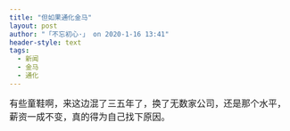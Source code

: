 ```yaml
---
title: "但如果通化金马"
layout: post
author: "「不忘初心·」 on 2020-1-16 13:41"
header-style: text
tags:
  - 新闻
  - 金马
  - 通化
---
```


<head></head>
<body>
 <font face="微软雅黑"><font style="font-size:16px">有些童鞋啊，来这边混了三五年了，换了无数家公司，还是那个水平，薪资一成不变，真的得为自己找下原因。</font></font>
 <br> 
 <br>
</body>



